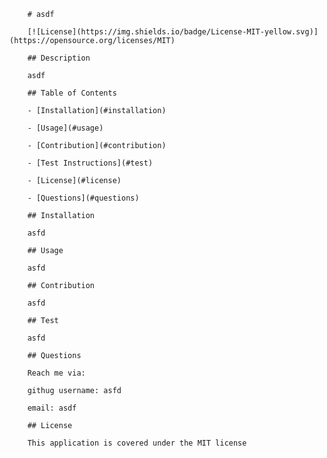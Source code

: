 
        # asdf 

        [![License](https://img.shields.io/badge/License-MIT-yellow.svg)](https://opensource.org/licenses/MIT)

        ## Description 

        asdf

        ## Table of Contents

        - [Installation](#installation)

        - [Usage](#usage)

        - [Contribution](#contribution)

        - [Test Instructions](#test)

        - [License](#license)

        - [Questions](#questions)

        ## Installation

        asfd

        ## Usage

        asfd

        ## Contribution

        asfd

        ## Test

        asfd

        ## Questions

        Reach me via:

        githug username: asfd

        email: asdf

        ## License

        This application is covered under the MIT license

      